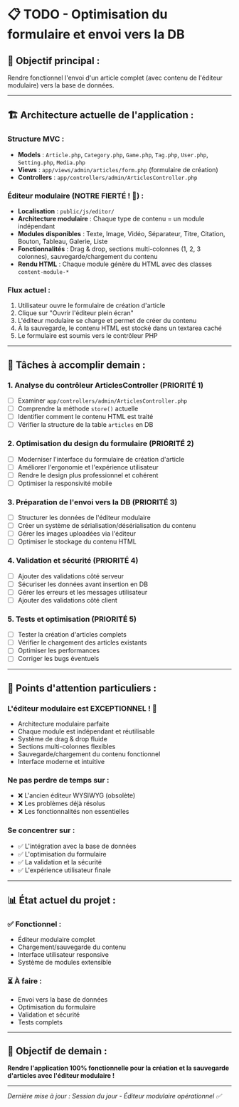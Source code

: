 # 📋 TODO - Optimisation du formulaire et envoi vers la DB

## 🎯 **Objectif principal :**
Rendre fonctionnel l'envoi d'un article complet (avec contenu de l'éditeur modulaire) vers la base de données.

---

## 🏗️ **Architecture actuelle de l'application :**

### **Structure MVC :**
- **Models** : `Article.php`, `Category.php`, `Game.php`, `Tag.php`, `User.php`, `Setting.php`, `Media.php`
- **Views** : `app/views/admin/articles/form.php` (formulaire de création)
- **Controllers** : `app/controllers/admin/ArticlesController.php`

### **Éditeur modulaire (NOTRE FIERTÉ ! 🚀) :**
- **Localisation** : `public/js/editor/`
- **Architecture modulaire** : Chaque type de contenu = un module indépendant
- **Modules disponibles** : Texte, Image, Vidéo, Séparateur, Titre, Citation, Bouton, Tableau, Galerie, Liste
- **Fonctionnalités** : Drag & drop, sections multi-colonnes (1, 2, 3 colonnes), sauvegarde/chargement du contenu
- **Rendu HTML** : Chaque module génère du HTML avec des classes `content-module-*`

### **Flux actuel :**
1. Utilisateur ouvre le formulaire de création d'article
2. Clique sur "Ouvrir l'éditeur plein écran"
3. L'éditeur modulaire se charge et permet de créer du contenu
4. À la sauvegarde, le contenu HTML est stocké dans un textarea caché
5. Le formulaire est soumis vers le contrôleur PHP

---

## 🔧 **Tâches à accomplir demain :**

### **1. Analyse du contrôleur ArticlesController (PRIORITÉ 1)**
- [ ] Examiner `app/controllers/admin/ArticlesController.php`
- [ ] Comprendre la méthode `store()` actuelle
- [ ] Identifier comment le contenu HTML est traité
- [ ] Vérifier la structure de la table `articles` en DB

### **2. Optimisation du design du formulaire (PRIORITÉ 2)**
- [ ] Moderniser l'interface du formulaire de création d'article
- [ ] Améliorer l'ergonomie et l'expérience utilisateur
- [ ] Rendre le design plus professionnel et cohérent
- [ ] Optimiser la responsivité mobile

### **3. Préparation de l'envoi vers la DB (PRIORITÉ 3)**
- [ ] Structurer les données de l'éditeur modulaire
- [ ] Créer un système de sérialisation/désérialisation du contenu
- [ ] Gérer les images uploadées via l'éditeur
- [ ] Optimiser le stockage du contenu HTML

### **4. Validation et sécurité (PRIORITÉ 4)**
- [ ] Ajouter des validations côté serveur
- [ ] Sécuriser les données avant insertion en DB
- [ ] Gérer les erreurs et les messages utilisateur
- [ ] Ajouter des validations côté client

### **5. Tests et optimisation (PRIORITÉ 5)**
- [ ] Tester la création d'articles complets
- [ ] Vérifier le chargement des articles existants
- [ ] Optimiser les performances
- [ ] Corriger les bugs éventuels

---

## 🎯 **Points d'attention particuliers :**

### **L'éditeur modulaire est EXCEPTIONNEL ! 🚀**
- Architecture modulaire parfaite
- Chaque module est indépendant et réutilisable
- Système de drag & drop fluide
- Sections multi-colonnes flexibles
- Sauvegarde/chargement du contenu fonctionnel
- Interface moderne et intuitive

### **Ne pas perdre de temps sur :**
- ❌ L'ancien éditeur WYSIWYG (obsolète)
- ❌ Les problèmes déjà résolus
- ❌ Les fonctionnalités non essentielles

### **Se concentrer sur :**
- ✅ L'intégration avec la base de données
- ✅ L'optimisation du formulaire
- ✅ La validation et la sécurité
- ✅ L'expérience utilisateur finale

---

## 📊 **État actuel du projet :**

### ✅ **Fonctionnel :**
- Éditeur modulaire complet
- Chargement/sauvegarde du contenu
- Interface utilisateur responsive
- Système de modules extensible

### ⏳ **À faire :**
- Envoi vers la base de données
- Optimisation du formulaire
- Validation et sécurité
- Tests complets

---

## 🚀 **Objectif de demain :**
**Rendre l'application 100% fonctionnelle pour la création et la sauvegarde d'articles avec l'éditeur modulaire !**

---

*Dernière mise à jour : Session du jour - Éditeur modulaire opérationnel ✅*
